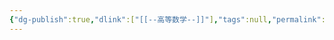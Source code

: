 ```yaml
---
{"dg-publish":true,"dlink":["[[--高等数学--]]"],"tags":null,"permalink":"/038-数字科学/math/概率论/随机过程及统计描述/","dgPassFrontmatter":true}
---
```

